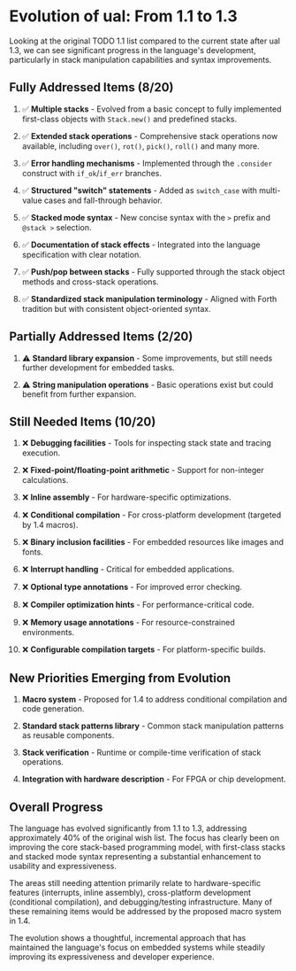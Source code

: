# Evolution of ual: From 1.1 to 1.3

Looking at the original TODO 1.1 list compared to the current state after ual 1.3, we can see significant progress in the language's development, particularly in stack manipulation capabilities and syntax improvements.

## Fully Addressed Items (8/20)

1. ✅ **Multiple stacks** - Evolved from a basic concept to fully implemented first-class objects with `Stack.new()` and predefined stacks.

2. ✅ **Extended stack operations** - Comprehensive stack operations now available, including `over()`, `rot()`, `pick()`, `roll()` and many more.

3. ✅ **Error handling mechanisms** - Implemented through the `.consider` construct with `if_ok`/`if_err` branches.

4. ✅ **Structured "switch" statements** - Added as `switch_case` with multi-value cases and fall-through behavior.

5. ✅ **Stacked mode syntax** - New concise syntax with the `>` prefix and `@stack >` selection.

6. ✅ **Documentation of stack effects** - Integrated into the language specification with clear notation.

7. ✅ **Push/pop between stacks** - Fully supported through the stack object methods and cross-stack operations.

8. ✅ **Standardized stack manipulation terminology** - Aligned with Forth tradition but with consistent object-oriented syntax.

## Partially Addressed Items (2/20)

1. ⚠️ **Standard library expansion** - Some improvements, but still needs further development for embedded tasks.

2. ⚠️ **String manipulation operations** - Basic operations exist but could benefit from further expansion.

## Still Needed Items (10/20)

1. ❌ **Debugging facilities** - Tools for inspecting stack state and tracing execution.

2. ❌ **Fixed-point/floating-point arithmetic** - Support for non-integer calculations.

3. ❌ **Inline assembly** - For hardware-specific optimizations.

4. ❌ **Conditional compilation** - For cross-platform development (targeted by 1.4 macros).

5. ❌ **Binary inclusion facilities** - For embedded resources like images and fonts.

6. ❌ **Interrupt handling** - Critical for embedded applications.

7. ❌ **Optional type annotations** - For improved error checking.

8. ❌ **Compiler optimization hints** - For performance-critical code.

9. ❌ **Memory usage annotations** - For resource-constrained environments.

10. ❌ **Configurable compilation targets** - For platform-specific builds.

## New Priorities Emerging from Evolution

1. **Macro system** - Proposed for 1.4 to address conditional compilation and code generation.

2. **Standard stack patterns library** - Common stack manipulation patterns as reusable components.

3. **Stack verification** - Runtime or compile-time verification of stack operations.

4. **Integration with hardware description** - For FPGA or chip development.

## Overall Progress

The language has evolved significantly from 1.1 to 1.3, addressing approximately 40% of the original wish list. The focus has clearly been on improving the core stack-based programming model, with first-class stacks and stacked mode syntax representing a substantial enhancement to usability and expressiveness.

The areas still needing attention primarily relate to hardware-specific features (interrupts, inline assembly), cross-platform development (conditional compilation), and debugging/testing infrastructure. Many of these remaining items would be addressed by the proposed macro system in 1.4.

The evolution shows a thoughtful, incremental approach that has maintained the language's focus on embedded systems while steadily improving its expressiveness and developer experience.